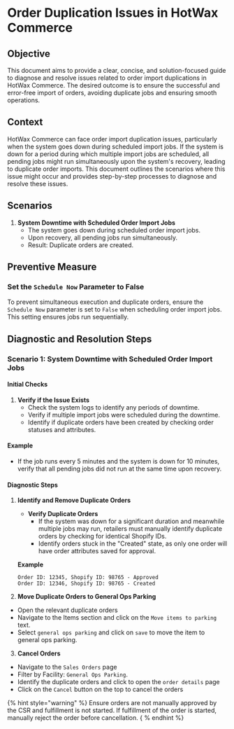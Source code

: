 # Order Duplication Issues in HotWax Commerce

## Objective
This document aims to provide a clear, concise, and solution-focused guide to diagnose and resolve issues related to order import duplications in HotWax Commerce. The desired outcome is to ensure the successful and error-free import of orders, avoiding duplicate jobs and ensuring smooth operations.

## Context
HotWax Commerce can face order import duplication issues, particularly when the system goes down during scheduled import jobs. If the system is down for a period during which multiple import jobs are scheduled, all pending jobs might run simultaneously upon the system's recovery, leading to duplicate order imports. This document outlines the scenarios where this issue might occur and provides step-by-step processes to diagnose and resolve these issues.

## Scenarios
1. **System Downtime with Scheduled Order Import Jobs**
   - The system goes down during scheduled order import jobs.
   - Upon recovery, all pending jobs run simultaneously.
   - Result: Duplicate orders are created.

## Preventive Measure

### Set the `Schedule Now` Parameter to False
To prevent simultaneous execution and duplicate orders, ensure the `Schedule Now` parameter is set to `False` when scheduling order import jobs. This setting ensures jobs run sequentially.

## Diagnostic and Resolution Steps

### Scenario 1: System Downtime with Scheduled Order Import Jobs

#### Initial Checks

1. **Verify if the Issue Exists**
   - Check the system logs to identify any periods of downtime.
   - Verify if multiple import jobs were scheduled during the downtime.
   - Identify if duplicate orders have been created by checking order statuses and attributes.

#### Example
- If the job runs every 5 minutes and the system is down for 10 minutes, verify that all pending jobs did not run at the same time upon recovery.

#### Diagnostic Steps


1. **Identify and Remove Duplicate Orders**
   - **Verify Duplicate Orders**
     - If the system was down for a significant duration and meanwhile multiple jobs may run, retailers must manually identify duplicate orders by checking for identical Shopify IDs.
     - Identify orders stuck in the "Created" state, as only one order will have order attributes saved for approval.

   **Example**

   ```
   Order ID: 12345, Shopify ID: 98765 - Approved
   Order ID: 12346, Shopify ID: 98765 - Created
   ```

2. **Move Duplicate Orders to General Ops Parking**

- Open the relevant duplicate orders
- Navigate to the Items section and click on the `Move items to parking` text.
- Select `general ops parking` and click on `save` to move the item to general ops parking.

3. **Cancel Orders**

- Navigate to the `Sales Orders` page
- Filter by Facility: `General Ops Parking`.
- Identify the duplicate orders and click to open the `order details` page
- Click on the `Cancel` button on the top to cancel the orders

{% hint style="warning" %} Ensure orders are not manually approved by the CSR and fulfillment is not started. If fulfillment of the order is started, manually reject the order before cancellation. { % endhint %}

